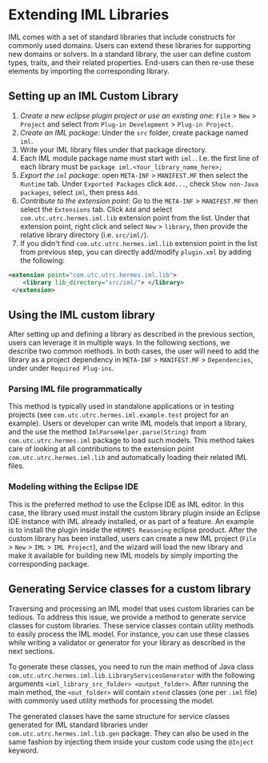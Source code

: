 # Extending IML Libraries
IML comes with a set of standard libraries that include constructs for commonly used domains. Users can extend these libraries for supporting new domains or solvers. In a standard library, the user can define custom types, traits, and their related properties. End-users can then re-use these elements by importing the corresponding library. 

## Setting up an IML Custom Library
1. *Create a new eclipse plugin project or use an existing one*: `File` > `New` > `Project` and select from `Plug-in Development` > `Plug-in Project`.
1. *Create an IML package*: Under the `src` folder, create package named `iml`.
1. Write your IML library files under that package directory.
1. Each IML module package name must start with `iml.`. I.e. the first line of each library must be `package iml.<Your_library_name_here>;`
1. *Export the `iml` package*: open `META-INF` > `MANIFEST.MF` then select the `Runtime` tab. Under `Exported Packages` click `Add...`, check `Show non-Java packages`, select `iml`, then press `Add`.
1. *Contribute to the extension point*: Go to the `META-INF` > `MANIFEST.MF` then select the `Extensions` tab. Click `Add` and select `com.utc.utrc.hermes.iml.lib` extension point from the list. Under that extension point, right click and select `New` > `library`, then provide the relative library directory (i.e. `src/iml/`).
1. If you didn't find `com.utc.utrc.hermes.iml.lib` extension point in the list from previous step, you can directly add/modify `plugin.xml` by adding the following:
  ```xml
  <extension point="com.utc.utrc.hermes.iml.lib">
      <library lib_directory="src/iml/"> </library>
   </extension>
  ```

## Using the IML custom library
After setting up and defining a library as described in the previous section, users can leverage it in multiple ways. In the following sections, we describe two common methods. In both cases, the user will need to add the library as a project dependency in `META-INF` > `MANIFEST.MF` > `Dependencies`, under under `Required Plug-ins`. 

### Parsing IML file programmatically
This method is typically used in standalone applications or in testing projects (see `com.utc.utrc.hermes.iml.example.test` project for an example). Users or developer can write IML models that import a library, and the use the method `ImlParseHelper.parse(String)` from `com.utc.utrc.hermes.iml` package to load such models. This method takes care of looking at all contributions to the extension point `com.utc.utrc.hermes.iml.lib` and automatically loading their related IML files. 

### Modeling withing the Eclipse IDE
This is the preferred method to use the Eclipse IDE as IML editor. In this case, the library used must install the custom library plugin inside an Eclipse IDE instance with IML already installed, or as part of a feature. An example is to install the plugin inside the `HERMES Reasoning` eclipse product. After the custom library has been installed, users can create a new IML project (`File` > `New` > `IML` > `IML Project`), and the wizard will load the new library and make it available for building new IML models by simply importing the corresponding package.

## Generating Service classes for a custom library
Traversing and processing an IML model that uses custom libraries can be tedious. To address this issue, we provide a method to generate service classes for custom libraries. These service classes contain utility methods to easily process the IML model. For instance, you can use these classes while writing a validator or generator for your library as described in the next sections.

To generate these classes, you need to run the main method of Java class `com.utc.utrc.hermes.iml.lib.LibraryServicesGenerator` with the following arguments `<iml_library_src_folder> <output_folder>`. After running the main method, the `<out_folder>` will contain `xtend` classes (one per `.iml` file) with commonly used utility methods for processing the model. 

The generated classes have the same structure for service classes generated for IML standard libraries under `com.utc.utrc.hermes.iml.lib.gen` package. They can also be used in the same fashion by injecting them inside your custom code using the `@Inject` keyword. 